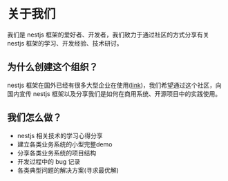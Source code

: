 # 关于我们
我们是 nestjs 框架的爱好者、开发者，我们致力于通过社区的方式分享有关 nestjs 框架的学习、开发经验、技术研讨。

## 为什么创建这个组织？
nestjs 框架在国外已经有很多大型企业在使用([link](https://docs.nestjs.com/discover/companies))，我们希望通过这个社区，向国内宣传 nestjs 框架以及分享我们是如何在商用系统、开源项目中的实践使用。

## 我们怎么做？
- nestjs 相关技术的学习心得分享
- 建立各类业务系统的小型完整demo
- 分享各类业务系统的项目结构
- 开发过程中的 bug 记录
- 各类典型问题的解决方案(寻求最优解)
